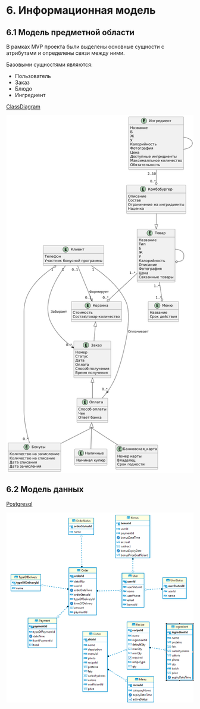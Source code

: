# 6. Информационная модель
## 6.1 Модель предметной области
В рамках MVP проекта были выделены основные сущности с атрибутами и определены связи между ними.

Базовыми сущностями являются:

- Пользователь
- Заказ
- Блюдо
- Ингредиент

[ClassDiagram](UML/Диаграмма_классов.wsd)

![ClassDiagram](PNG/UML/Диаграмма_классов.png)


## 6.2 Модель данных
[Postgresql](База_данных/База_данных_MakBot.sql)

![ERD](PNG/БД/База_данных_MakBot.png)